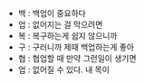 - 백 : 백업이 중요하다
- 업 : 없어지는 걸 막으려면
- 복 : 복구하는게 쉽지 않으니까
- 구 : 구러니까 제때 백업하는게 좋아
- 협 : 협업할 때 만약 그런일이 생기면
- 업 : 없어질 수 있다. 내 목이
